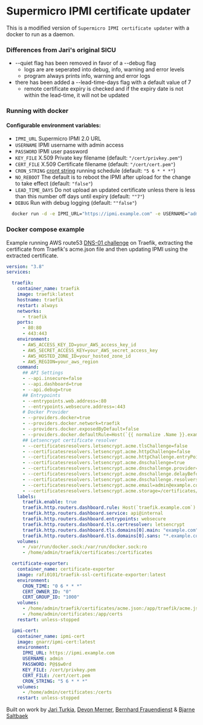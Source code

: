 # Supermicro IPMI certificate updater

This is a modified version of `Supermicro IPMI certificate updater` with a docker to run as a daemon.

### Differences from Jari's original SICU
- --quiet flag has been removed in favor of a --debug flag
    - logs are are seperated into debug, info, warning and error levels
    - program always prints info, warning and error logs
- there has been added a --lead-time-days flag with a default value of 7
    - remote certificate expiry is checked and if the expiry date is not within the lead-time, it will not be updated


### Running with docker

#### Configurable environment variables:
- `IPMI_URL` Supermicro IPMI 2.0 URL
- `USERNAME` IPMI username with admin access
- `PASSWORD` IPMI user password
- `KEY_FILE` X.509 Private key filename (default: `"/cert/privkey.pem"`)
- `CERT_FILE` X.509 Certificate filename (default: `"/cert/cert.pem"`)
- `CRON_STRING` [cront string](https://crontab.guru/) running schedule (default: `"5 6 * * *"`)
- `NO_REBOOT` The default is to reboot the IPMI after upload for the change to take effect (default: `"false"`)
- `LEAD_TIME_DAYS` Do not upload an updated certificate unless there is less than this number off days until expiry (default: `""7"`)
- `DEBUG` Run with debug logging (default: `""false"`)

```sh
  docker run -d -e IPMI_URL="https://ipmi.example.com" -e USERNAME="admin" -e PASSWORD="P@$$w0rd" -e KEY_FILE=/cert/key.pem -e CERT_FILE=/cert/cert.pem -v /local/path/to/certs/:/cert:ro ipmi-cert
```

### Docker compose example
Example running AWS route53 [DNS-01 challenge](https://doc.traefik.io/traefik/https/acme/#dnschallenge) on Traefik, extracting the certificate from Traefik's acme.json file and then updating IPMI using the extracted certificate.

```yaml
version: "3.8"
services:

  traefik:
    container_name: traefik
    image: traefik:latest
    hostname: traefik
    restart: always
    networks:
      - traefik
    ports:
      - 80:80
      - 443:443
    environment:
      - AWS_ACCESS_KEY_ID=your_AWS_access_key_id
      - AWS_SECRET_ACCESS_KEY=your_AWS_secret_access_key
      - AWS_HOSTED_ZONE_ID=your_hosted_zone_id
      - AWS_REGION=your_aws_region
    command:
      ## API Settings
      - --api.insecure=false
      - --api.dashboard=true
      - --api.debug=true
      ## Entrypoints
      - --entrypoints.web.address=:80
      - --entrypoints.websecure.address=:443
      # Docker Provider
      - --providers.docker=true
      - --providers.docker.network=traefik
      - --providers.docker.exposedByDefault=false
      - --providers.docker.defaultRule=Host(`{{ normalize .Name }}.example.com`)
      ## Letsencrypt certificate resolver
      - --certificatesresolvers.letsencrypt.acme.tlsChallenge=false
      - --certificatesresolvers.letsencrypt.acme.httpChallenge=false
      - --certificatesresolvers.letsencrypt.acme.httpChallenge.entryPoint=web
      - --certificatesresolvers.letsencrypt.acme.dnschallenge=true
      - --certificatesresolvers.letsencrypt.acme.dnschallenge.provider=route53
      - --certificatesresolvers.letsencrypt.acme.dnschallenge.delayBeforeCheck=0
      - --certificatesresolvers.letsencrypt.acme.dnschallenge.resolvers=1.1.1.1:53,8.8.8.8:53
      - --certificatesresolvers.letsencrypt.acme.email=admin@example.com
      - --certificatesresolvers.letsencrypt.acme.storage=/certificates/acme.json
    labels:
      traefik.enable: true
      traefik.http.routers.dashboard.rule: Host(`traefik.example.com`)
      traefik.http.routers.dashboard.service: api@internal
      traefik.http.routers.dashboard.entrypoints: websecure
      traefik.http.routers.dashboard.tls.certresolver: letsencrypt
      traefik.http.routers.dashboard.tls.domains[0].main: "example.com"
      traefik.http.routers.dashboard.tls.domains[0].sans: "*.example.com"
    volumes:
      - /var/run/docker.sock:/var/run/docker.sock:ro
      - /home/admin/traefik/certificates:/certificates

  certificate-exporter:
    container_name: certificate-exporter
    image: rafi0101/traefik-ssl-certificate-exporter:latest
    environment:
      CRON_TIME: "0 6 * * *"
      CERT_OWNER_ID: "0"
      CERT_GROUP_ID: "1000"
    volumes:
      - /home/admin/traefik/certificates/acme.json:/app/traefik/acme.json:ro
      - /home/admin/certificates:/app/certs
    restart: unless-stopped

  ipmi-cert:
    container_name: ipmi-cert
    image: gnarr/ipmi-cert:latest
    environment:
      IPMI_URL: https://ipmi.example.com
      USERNAME: admin
      PASSWORD: P@$$w0rd
      KEY_FILE: /cert/privkey.pem
      CERT_FILE: /cert/cert.pem
      CRON_STRING: "5 6 * * *"
    volumes:
      - /home/admin/certificates:/certs
    restart: unless-stopped
```


Built on work by [Jari Turkia](https://gist.github.com/HQJaTu/963db9af49d789d074ab63f52061a951),
[Devon Merner](https://gist.github.com/dmerner/26b61d5d7cd67753110eb63b83d67e90),
[Bernhard Frauendienst](https://github.com/oxc) &
[Bjarne Saltbaek](https://gist.github.com/arnebjarne/54dbab54e5fb82043a4835c0250840b4)
